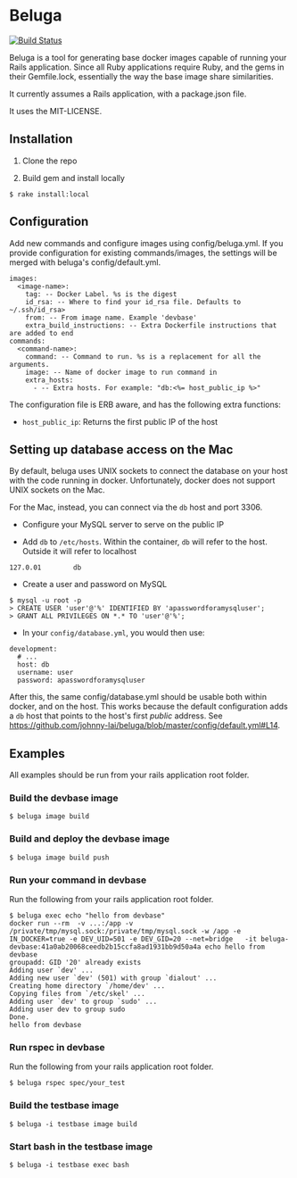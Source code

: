 # Beluga

[![Build Status](https://travis-ci.org/johnny-lai/beluga.svg?branch=master)](https://travis-ci.org/johnny-lai/beluga)

Beluga is a tool for generating base docker images capable of running your Rails application. Since all Ruby applications require Ruby, and the gems in their Gemfile.lock, essentially the way the base image share similarities.

It currently assumes a Rails application, with a package.json file.

It uses the MIT-LICENSE.

## Installation

1. Clone the repo

2. Build gem and install locally
  ```
  $ rake install:local
  ```

## Configuration

Add new commands and configure images using config/beluga.yml. If you provide configuration
for existing commands/images, the settings will be merged with beluga's config/default.yml.

```
images:
  <image-name>:
    tag: -- Docker Label. %s is the digest
    id_rsa: -- Where to find your id_rsa file. Defaults to ~/.ssh/id_rsa>
    from: -- From image name. Example 'devbase'
    extra_build_instructions: -- Extra Dockerfile instructions that are added to end
commands:
  <command-name>:
    command: -- Command to run. %s is a replacement for all the arguments.
    image: -- Name of docker image to run command in
    extra_hosts:
      - -- Extra hosts. For example: "db:<%= host_public_ip %>"
```
The configuration file is ERB aware, and has the following extra functions:

* `host_public_ip`: Returns the first public IP of the host

## Setting up database access on the Mac

By default, beluga uses UNIX sockets to connect the database on your host with the code running in docker. Unfortunately, docker does not support UNIX sockets on the Mac.

For the Mac, instead, you can connect via the `db` host and port 3306.

* Configure your MySQL server to serve on the public IP

* Add `db` to `/etc/hosts`. Within the container, `db` will refer to the host. Outside it will refer to localhost
```
127.0.01        db
```

* Create a user and password on MySQL
```
$ mysql -u root -p
> CREATE USER 'user'@'%' IDENTIFIED BY 'apasswordforamysqluser';
> GRANT ALL PRIVILEGES ON *.* TO 'user'@'%';
```

* In your `config/database.yml`, you would then use:
```
development:
  # ...
  host: db
  username: user
  password: apasswordforamysqluser
```

After this, the same config/database.yml should be usable both within docker, and on the host. This works because the default configuration adds a `db` host that points to the host's first *public* address. See https://github.com/johnny-lai/beluga/blob/master/config/default.yml#L14.

## Examples

All examples should be run from your rails application root folder.

### Build the devbase image

```
$ beluga image build
```

### Build and deploy the devbase image

```
$ beluga image build push
```

### Run your command in devbase

Run the following from your rails application root folder.
```
$ beluga exec echo "hello from devbase"
docker run --rm  -v ...:/app -v /private/tmp/mysql.sock:/private/tmp/mysql.sock -w /app -e IN_DOCKER=true -e DEV_UID=501 -e DEV_GID=20 --net=bridge   -it beluga-devbase:41a0ab20068ceedb2b15ccfa8ad1931bb9d50a4a echo hello from devbase
groupadd: GID '20' already exists
Adding user `dev' ...
Adding new user `dev' (501) with group `dialout' ...
Creating home directory `/home/dev' ...
Copying files from `/etc/skel' ...
Adding user `dev' to group `sudo' ...
Adding user dev to group sudo
Done.
hello from devbase
```

### Run rspec in devbase

Run the following from your rails application root folder.
```
$ beluga rspec spec/your_test
```

### Build the testbase image

```
$ beluga -i testbase image build
```

### Start bash in the testbase image

```
$ beluga -i testbase exec bash
```
